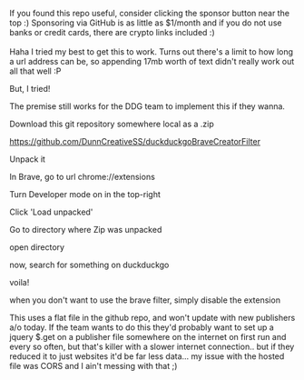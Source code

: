 If you found this repo useful, consider clicking the sponsor button near the top :) Sponsoring via GitHub is as little as $1/month and if you do not use banks or credit cards, there are crypto links included :)<br /><br />
Haha I tried my best to get this to work. Turns out there's a limit to how long a url address can be, so appending 17mb worth of text didn't really work out all that well :P


But, I tried!


The premise still works for the DDG team to implement this if they wanna.


Download this git repository somewhere local as a .zip


https://github.com/DunnCreativeSS/duckduckgoBraveCreatorFilter


Unpack it


In Brave, go to url chrome://extensions


Turn Developer mode on in the top-right


Click 'Load unpacked'


Go to directory where Zip was unpacked


open directory


now, search for something on duckduckgo


voila!


when you don't want to use the brave filter, simply disable the extension


This uses a flat file in the github repo, and won't update with new publishers a/o today. If the team wants to do this they'd probably want to set up a jquery $.get on a publisher file somewhere on the internet on first run and every so often, but that's killer with a slower internet connection.. but if they reduced it to just websites it'd be far less data... my issue with the hosted file was CORS and I ain't messing with that ;)